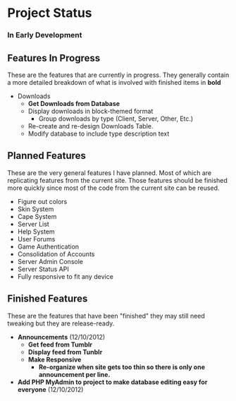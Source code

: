 Project Status
===============
### In Early Development

Features In Progress
---------------------
These are the features that are currently in progress.  They generally contain a more detailed
breakdown of what is involved with finished items in **bold**
*   Downloads
    *   **Get Downloads from Database**
    *   Display downloads in block-themed format
        *   Group downloads by type (Client, Server, Other, Etc.)
    *   Re-create and re-design Downloads Table.
    *   Modify database to include type description text

Planned Features
-----------------
These are the very general features I have planned.  Most of which are replicating features from the current
site.  Those features should be finished more quickly since most of the code from the current site can be
reused.

*   Figure out colors
*   Skin System
*   Cape System
*   Server List
*   Help System
*   User Forums
*   Game Authentication
*   Consolidation of Accounts
*   Server Admin Console
*   Server Status API
*   Fully responsive to fit any device

Finished Features
-----------------
These are the features that have been "finished" they may still need tweaking
but they are release-ready.

*   **Announcements** (12/10/2012)
    *   **Get feed from Tumblr**
    *   **Display feed from Tunblr**
    *   **Make Responsive**
        *   **Re-organize when site gets too thin so there is only one announcement per line.**
*   **Add PHP MyAdmin to project to make database editing easy for everyone** (12/10/2012)